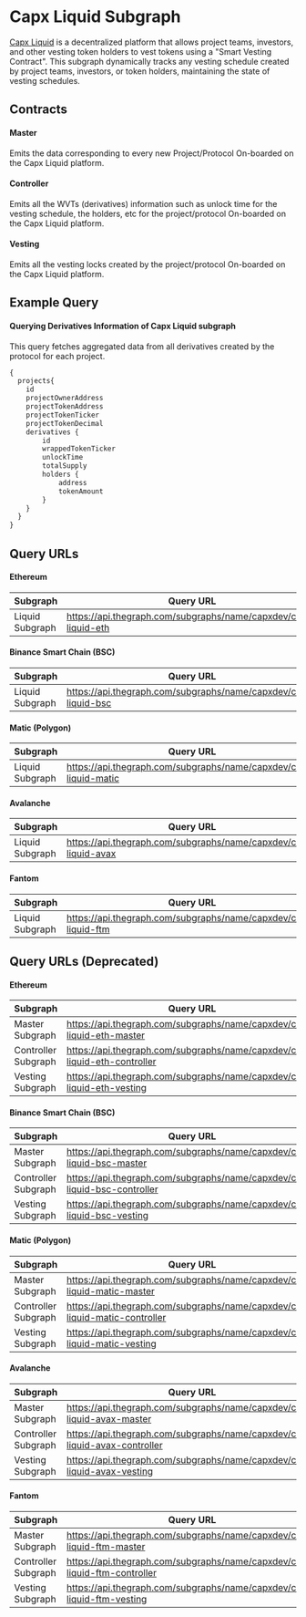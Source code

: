 # Capx Liquid Subgraph

[Capx Liquid](https://liquid.capx.fi/) is a decentralized platform that allows project teams, investors, and other vesting token holders to vest tokens using a "Smart Vesting Contract". This subgraph dynamically tracks any vesting schedule created by project teams, investors, or token holders, maintaining the state of vesting schedules.

## Contracts

#### Master
Emits the data corresponding to every new Project/Protocol On-boarded on the Capx Liquid platform.
#### Controller
Emits all the WVTs (derivatives) information such as unlock time for the vesting schedule, the holders, etc for the project/protocol On-boarded on the Capx Liquid platform.
#### Vesting
Emits all the vesting locks created by the project/protocol On-boarded on the Capx Liquid platform.

## Example Query
#### Querying Derivatives Information of Capx Liquid subgraph

This query fetches aggregated data from all derivatives created by the protocol for each project. 

```graphql
{
  projects{
    id
    projectOwnerAddress
    projectTokenAddress
    projectTokenTicker
    projectTokenDecimal
    derivatives {
        id
        wrappedTokenTicker
        unlockTime
        totalSupply
        holders {
            address
            tokenAmount
        }
    }
  }
}
```
## Query URLs

#### Ethereum 
| Subgraph     | Query URL  |
|---------------------|--------------------------------------------------------------------|
| Liquid Subgraph     | https://api.thegraph.com/subgraphs/name/capxdev/capx-liquid-eth   |

#### Binance Smart Chain (BSC) 
| Subgraph     | Query URL  |
|---------------------|--------------------------------------------------------------------|
| Liquid Subgraph     | https://api.thegraph.com/subgraphs/name/capxdev/capx-liquid-bsc   |

#### Matic (Polygon)
| Subgraph     | Query URL  |
|---------------------|--------------------------------------------------------------------|
| Liquid Subgraph     | https://api.thegraph.com/subgraphs/name/capxdev/capx-liquid-matic   |

#### Avalanche 
| Subgraph     | Query URL  |
|---------------------|--------------------------------------------------------------------|
| Liquid Subgraph     | https://api.thegraph.com/subgraphs/name/capxdev/capx-liquid-avax   |

#### Fantom 
| Subgraph     | Query URL  |
|---------------------|--------------------------------------------------------------------|
| Liquid Subgraph     | https://api.thegraph.com/subgraphs/name/capxdev/capx-liquid-ftm   |


## Query URLs (Deprecated)

#### Ethereum

| Subgraph     | Query URL  |
|---------------------|--------------------------------------------------------------------|
| Master Subgraph     | https://api.thegraph.com/subgraphs/name/capxdev/capx-liquid-eth-master	 |
| Controller Subgraph | https://api.thegraph.com/subgraphs/name/capxdev/capx-liquid-eth-controller	 |
| Vesting Subgraph    | https://api.thegraph.com/subgraphs/name/capxdev/capx-liquid-eth-vesting	 |

#### Binance Smart Chain (BSC)
| Subgraph     | Query URL  |
|---------------------|--------------------------------------------------------------------|
| Master Subgraph     | https://api.thegraph.com/subgraphs/name/capxdev/capx-liquid-bsc-master	 |
| Controller Subgraph | https://api.thegraph.com/subgraphs/name/capxdev/capx-liquid-bsc-controller	 |
| Vesting Subgraph    | https://api.thegraph.com/subgraphs/name/capxdev/capx-liquid-bsc-vesting	 |
#### Matic (Polygon)
| Subgraph     | Query URL  |
|---------------------|--------------------------------------------------------------------|
| Master Subgraph     | https://api.thegraph.com/subgraphs/name/capxdev/capx-liquid-matic-master |
| Controller Subgraph | https://api.thegraph.com/subgraphs/name/capxdev/capx-liquid-matic-controller	 |
| Vesting Subgraph    | https://api.thegraph.com/subgraphs/name/capxdev/capx-liquid-matic-vesting	 |
#### Avalanche
| Subgraph     | Query URL  |
|---------------------|--------------------------------------------------------------------|
| Master Subgraph     | https://api.thegraph.com/subgraphs/name/capxdev/capx-liquid-avax-master	 |
| Controller Subgraph | https://api.thegraph.com/subgraphs/name/capxdev/capx-liquid-avax-controller	 |
| Vesting Subgraph    | https://api.thegraph.com/subgraphs/name/capxdev/capx-liquid-avax-vesting	 |
#### Fantom
| Subgraph     | Query URL  |
|---------------------|--------------------------------------------------------------------|
| Master Subgraph     | https://api.thegraph.com/subgraphs/name/capxdev/capx-liquid-ftm-master	 |
| Controller Subgraph | https://api.thegraph.com/subgraphs/name/capxdev/capx-liquid-ftm-controller	 |
| Vesting Subgraph    | https://api.thegraph.com/subgraphs/name/capxdev/capx-liquid-ftm-vesting	 |
